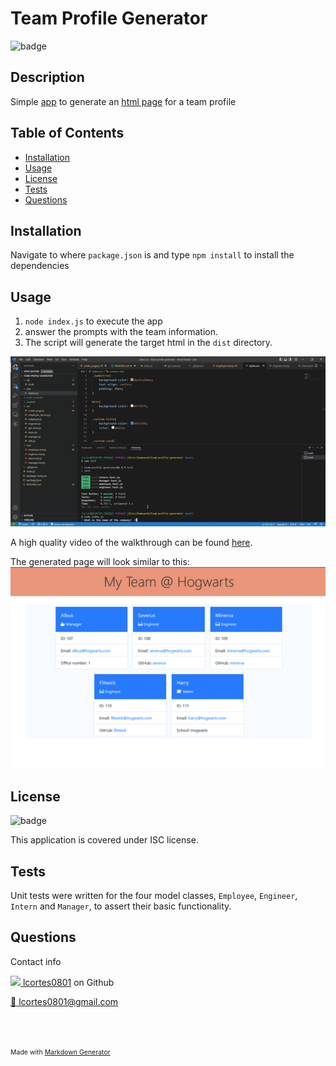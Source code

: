 # Team Profile Generator
![badge](https://img.shields.io/badge/license-ISC-brightgreen)

## Description
Simple [app](./index.js) to generate an [html page](./dist/index.html) for a team profile

## Table of Contents
- [Installation](#installation)
- [Usage](#usage)
- [License](#license)
- [Tests](#tests)
- [Questions](#questions)

## Installation
Navigate to where `package.json` is and type `npm install` to install the dependencies

## Usage
1. `node index.js` to execute the app
1. answer the prompts with the team information.
1. The script will generate the target html in the `dist` directory.

![](./readme/walkthrough.gif)

A high quality video of the walkthrough can be found [here](https://drive.google.com/file/d/1kZpfswgcwvDJvCtxhGOlYzU0aRbEyIio/view?usp=sharing).

The generated page will look similar to this:
![](./readme/main.png)


## License
![badge](https://img.shields.io/badge/license-ISC-brightgreen)

This application is covered under ISC license.


## Tests
Unit tests were written for the four model classes, `Employee`, `Engineer`, `Intern` and `Manager`, to assert their basic functionality. 

## Questions
Contact info

[![](http://www.github.com/lcortes0801.png?size=36) lcortes0801](http://github.com/lcortes0801) on Github 

[:email: lcortes0801@gmail.com](mailto:lcortes0801@gmail.com)


<br/><br/>

<span style="font-size:.75em">Made with [Markdown Generator](https://github.com/lcortes0801/mdgen)</span>
